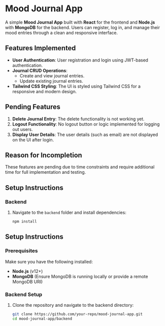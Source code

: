 # Mood Journal App

A simple **Mood Journal App** built with **React** for the frontend and **Node.js** with **MongoDB** for the backend. Users can register, log in, and manage their mood entries through a clean and responsive interface.

## Features Implemented

- **User Authentication**: User registration and login using JWT-based authentication.
- **Journal CRUD Operations**:
  - Create and view journal entries.
  - Update existing journal entries.
- **Tailwind CSS Styling**: The UI is styled using Tailwind CSS for a responsive and modern design.

## Pending Features

1. **Delete Journal Entry**: The delete functionality is not working yet.
2. **Logout Functionality**: No logout button or logic implemented for logging out users.
3. **Display User Details**: The user details (such as email) are not displayed on the UI after login.

## Reason for Incompletion

These features are pending due to time constraints and require additional time for full implementation and testing.

## Setup Instructions

### Backend

1. Navigate to the `backend` folder and install dependencies:
   ```bash
   npm install

## Setup Instructions

### Prerequisites

Make sure you have the following installed:
- **Node.js** (v12+)
- **MongoDB** (Ensure MongoDB is running locally or provide a remote MongoDB URI)

### Backend Setup

1. Clone the repository and navigate to the backend directory:
   ```bash
   git clone https://github.com/your-repo/mood-journal-app.git
   cd mood-journal-app/backend

